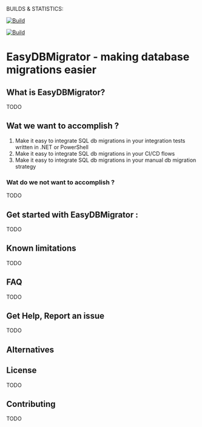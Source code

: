 BUILDS & STATISTICS:

[![Build](https://github.com/Retrodad0001/EasyDbMigrator/actions/workflows/CI.yml/badge.svg)](https://github.com/Retrodad0001/EasyDbMigrator/actions/workflows/CI.yml)

[![Build](https://github.com/Retrodad0001/EasyDbMigrator/actions/workflows/codeql-analysis.yml/badge.svg)](https://github.com/Retrodad0001/EasyDbMigrator/actions/workflows/codeql-analysis.yml)

# EasyDBMigrator - making database migrations easier

## What is EasyDBMigrator?

TODO

## Wat we want to accomplish ?

1. Make it easy to integrate SQL db migrations in your integration tests written in .NET or PowerShell
2. Make it easy to integrate SQL db migrations in your CI/CD flows
3. Make it easy to integrate SQL db migrations in your manual db migration strategy

### Wat do we not want to accomplish ?
TODO

## Get started with EasyDBMigrator :
TODO

## Known limitations
TODO

## FAQ
TODO

## Get Help, Report an issue
TODO

## Alternatives

## License
TODO

## Contributing
TODO
